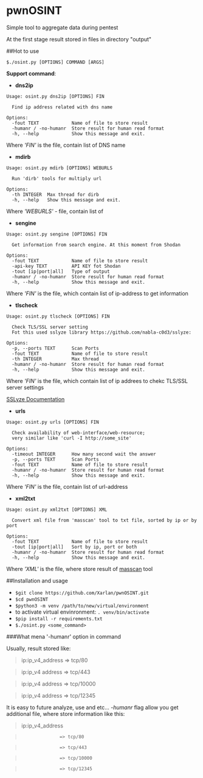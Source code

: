 # pwnOSINT
Simple tool to aggregate data during pentest

At the first stage result stored in files in directory "output"

##Hot to use

```
$./osint.py [OPTIONS] COMMAND [ARGS]

```

**Support command**:

* **dns2ip**

```
Usage: osint.py dns2ip [OPTIONS] FIN

  Find ip address related with dns name

Options:
  -fout TEXT            Name of file to store result
  -humanr / -no-humanr  Store result for human read format
  -h, --help            Show this message and exit.
```
Where *'FIN'* is the file, contain list of DNS name


* **mdirb**
```
Usage: osint.py mdirb [OPTIONS] WEBURLS

  Run 'dirb' tools for multiply url

Options:
  -th INTEGER  Max thread for dirb
  -h, --help   Show this message and exit.
```
Where *'WEBURLS'* - file, contain list of 

* **sengine**
```
Usage: osint.py sengine [OPTIONS] FIN

  Get information from search engine. At this moment from Shodan

Options:
  -fout TEXT            Name of file to store result
  -api-key TEXT         API KEY fot Shodan
  -tout [ip|port|all]   Type of output
  -humanr / -no-humanr  Store result for human read format
  -h, --help            Show this message and exit.
```
Where *'FIN'* is the file, which contain list of ip-address to get information

* **tlscheck**

```
Usage: osint.py tlscheck [OPTIONS] FIN

  Check TLS/SSL server setting
  Fot this used sslyze library https://github.com/nabla-c0d3/sslyze:

Options:
  -p, --ports TEXT      Scan Ports
  -fout TEXT            Name of file to store result
  -th INTEGER           Max thread
  -humanr / -no-humanr  Store result for human read format
  -h, --help            Show this message and exit.
```
Where *'FIN'* is the file, which contain list of ip addrees to chekc TLS/SSL server settings

[SSLyze Documentation](https://nabla-c0d3.github.io/sslyze/documentation/)


* **urls**
```
Usage: osint.py urls [OPTIONS] FIN

  Check availability of web-interface/web-resource;
  very similar like 'curl -I http://some_site'

Options:
  -timeout INTEGER      How many second wait the answer
  -p, --ports TEXT      Scan Ports
  -fout TEXT            Name of file to store result
  -humanr / -no-humanr  Store result for human read format
  -h, --help            Show this message and exit.
```
Where *'FIN'* is the file, contain list of url-address

* **xml2txt**
```
Usage: osint.py xml2txt [OPTIONS] XML

  Convert xml file from 'masscan' tool to txt file, sorted by ip or by port

Options:
  -fout TEXT            Name of file to store result
  -tout [ip|port|all]   Sort by ip, port or both
  -humanr / -no-humanr  Store result for human read format
  -h, --help            Show this message and exit.
```
Where *'XML'* is the file, where store result of [masscan](https://github.com/robertdavidgraham/masscan) tool



##Installation and usage
* ```$git clone https://github.com/Xarlan/pwnOSINT.git```
* ```$cd pwnOSINT```
* ```$python3 -m venv /path/to/new/virtual/environment```
* to activate virtual envinronment: ```. venv/bin/activate```
* ```$pip install -r requirements.txt```
* ```$./osint.py <some_command>```


###What mena '-humanr' option in command

Usually, result stored like:
> ip:ip_v4_address => tcp/80

> ip:ip_v4 address => tcp/443

> ip:ip_v4 address => tcp/10000

> ip:ip_v4 address => tcp/12345

It is easy to future analyze, use and etc...
*-humanr* flag allow you get additional file, where store information like this:
> ip:ip_v4_address 

>                   => tcp/80

>                   => tcp/443

>                   => tcp/10000

>                   => tcp/12345


